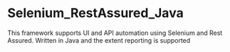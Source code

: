 # Selenium_RestAssured_Java
This framework supports UI and API automation using Selenium and Rest Assured. Written in Java and the extent reporting is supported
